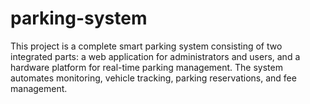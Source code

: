 # parking-system
This project is a complete smart parking system consisting of two integrated parts: a web application for administrators and users, and a hardware platform for real-time parking management. The system automates monitoring, vehicle tracking, parking reservations, and fee management.
